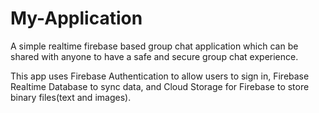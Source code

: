 # My-Application
A simple realtime firebase based group chat application which can be shared with anyone to 
have a safe and secure group chat experience.

This app uses Firebase Authentication to allow users to sign in, Firebase Realtime Database
to sync data, and Cloud Storage for Firebase to store binary files(text and images).

